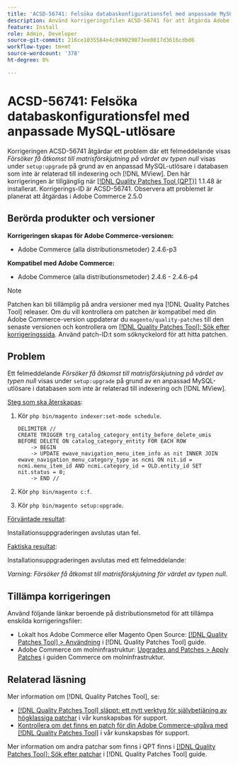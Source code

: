 ```yaml
---
title: 'ACSD-56741: Felsöka databaskonfigurationsfel med anpassade MySQL-utlösare'
description: Använd korrigeringsfilen ACSD-56741 för att åtgärda Adobe Commerce-problemet där ett felmeddelande *Ett försök att få åtkomst till matrisförskjutning för värdet av typen null* visas under "setup:upgrade" på grund av en anpassad MySQL-utlösare i databasen som inte hör till indexering och [!DNL MView].
feature: Install
role: Admin, Developer
source-git-commit: 216ce1035584e4c049029073ee0017d3616cdbd6
workflow-type: tm+mt
source-wordcount: '378'
ht-degree: 0%

---
```


# ACSD-56741: Felsöka databaskonfigurationsfel med anpassade MySQL-utlösare

Korrigeringen ACSD-56741 åtgärdar ett problem där ett felmeddelande visas *Försöker få åtkomst till matrisförskjutning på värdet av typen null* visas under `setup:upgrade` på grund av en anpassad MySQL-utlösare i databasen som inte är relaterad till indexering och [!DNL MView]. Den här korrigeringen är tillgänglig när [[!DNL Quality Patches Tool (QPT)]](/help/announcements/adobe-commerce-announcements/magento-quality-patches-released-new-tool-to-self-serve-quality-patches.md) 1.1.48 är installerat. Korrigerings-ID är ACSD-56741. Observera att problemet är planerat att åtgärdas i Adobe Commerce 2.5.0

## Berörda produkter och versioner

**Korrigeringen skapas för Adobe Commerce-versionen:**

* Adobe Commerce (alla distributionsmetoder) 2.4.6-p3

**Kompatibel med Adobe Commerce:**

* Adobe Commerce (alla distributionsmetoder) 2.4.6 - 2.4.6-p4

>[!NOTE]
>
>Patchen kan bli tillämplig på andra versioner med nya [!DNL Quality Patches Tool] releaser. Om du vill kontrollera om patchen är kompatibel med din Adobe Commerce-version uppdaterar du `magento/quality-patches` till den senaste versionen och kontrollera om [[!DNL Quality Patches Tool]: Sök efter korrigeringssida](https://experienceleague.adobe.com/tools/commerce-quality-patches/index.html). Använd patch-ID:t som söknyckelord för att hitta patchen.

## Problem

Ett felmeddelande *Försöker få åtkomst till matrisförskjutning på värdet av typen null* visas under `setup:upgrade` på grund av en anpassad MySQL-utlösare i databasen som inte är relaterad till indexering och [!DNL MView].

<u>Steg som ska återskapas</u>:

1. Kör `php bin/magento indexer:set-mode schedule`.

   ```
   DELIMITER //
   CREATE TRIGGER trg_catalog_category_entity_before_delete_umis BEFORE DELETE ON catalog_category_entity FOR EACH ROW
       -> BEGIN
       -> UPDATE ewave_navigation_menu_item_info as nit INNER JOIN ewave_navigation_menu_category_type as ncmi ON nit.id = ncmi.menu_item_id AND ncmi.category_id = OLD.entity_id SET nit.status = 0;
       -> END //
   ```

1. Kör `php bin/magento c:f`.
1. Kör `php bin/magento setup:upgrade`.

<u>Förväntade resultat</u>:

Installationsuppgraderingen avslutas utan fel.

<u>Faktiska resultat</u>:

Installationsuppgraderingen avslutas med ett felmeddelande:

*Varning: Försöker få åtkomst till matrisförskjutning för värdet av typen null*.

## Tillämpa korrigeringen

Använd följande länkar beroende på distributionsmetod för att tillämpa enskilda korrigeringsfiler:

* Lokalt hos Adobe Commerce eller Magento Open Source: [[!DNL Quality Patches Tool] > Användning](https://experienceleague.adobe.com/docs/commerce-operations/tools/quality-patches-tool/usage.html) i [!DNL Quality Patches Tool] guide.
* Adobe Commerce om molninfrastruktur: [Upgrades and Patches > Apply Patches](https://experienceleague.adobe.com/docs/commerce-cloud-service/user-guide/develop/upgrade/apply-patches.html) i guiden Commerce om molninfrastruktur.

## Relaterad läsning

Mer information om [!DNL Quality Patches Tool], se:

* [[!DNL Quality Patches Tool] släppt: ett nytt verktyg för självbetjäning av högklassiga patchar](/help/announcements/adobe-commerce-announcements/magento-quality-patches-released-new-tool-to-self-serve-quality-patches.md) i vår kunskapsbas för support.
* [Kontrollera om det finns en patch för din Adobe Commerce-utgåva med [!DNL Quality Patches Tool]](/help/support-tools/patches-available-in-qpt-tool/check-patch-for-magento-issue-with-magento-quality-patches.md) i vår kunskapsbas för support.

Mer information om andra patchar som finns i QPT finns i [[!DNL Quality Patches Tool]: Sök efter patchar](https://experienceleague.adobe.com/tools/commerce-quality-patches/index.html) i [!DNL Quality Patches Tool] guide.
